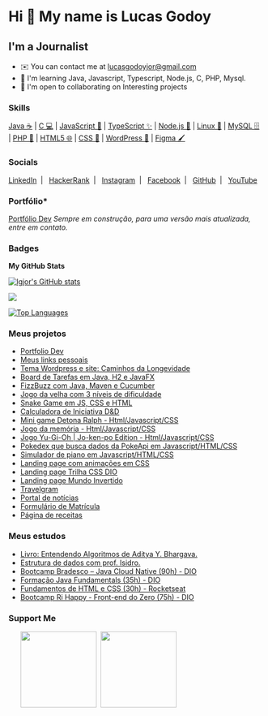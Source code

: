 Hi 👋 My name is Lucas Godoy
============================

I'm a Journalist
----------

* ✉️  You can contact me at [lucasgodoyjor@gmail.com](mailto:lucasgodoyjor@gmail.com)
* 🧠  I'm learning Java, Javascript, Typescript, Node.js, C, PHP, Mysql.
* 🤝  I'm open to collaborating on Interesting projects

### Skills

[Java ☕](https://www.oracle.com/java/) \|  [C 💻](https://docs.microsoft.com/en-us/cpp/?view=msvc-170) \| [JavaScript 🚀](https://developer.mozilla.org/pt-BR/docs/Web/JavaScript) \| [TypeScript ✨](https://www.typescriptlang.org/) \| [Node.js 🌿](https://nodejs.org/pt) \| [Linux 🐧](https://www.linuxfoundation.org/) \| [MySQL 🗄️](https://www.mysql.com/) \| [PHP 🐘](https://www.php.net/docs.php) \| [HTML5 🌐](https://developer.mozilla.org/en-US/docs/Glossary/HTML5) \| [CSS 🎨](https://developer.mozilla.org/pt-BR/docs/Web/CSS) \| [WordPress 🚀](https://br.wordpress.org/) \| [Figma 🖌️](https://www.figma.com/pt-br/)

### Socials

<p align="left">
  <a href="https://www.linkedin.com/in/lucasgch/" target="_blank" rel="noreferrer">LinkedIn</a>&nbsp; | &nbsp;
  <a href="https://www.hackerrank.com/profile/lucasgodoyjor" target="_blank" rel="noreferrer" alt="HackerRank">HackerRank</a>&nbsp; | &nbsp;
  <a href="http://www.instagram.com/desviante" target="_blank" rel="noreferrer">Instagram</a>&nbsp; | &nbsp;
  <a href="https://www.facebook.com/lucasGodoyCh/" target="_blank" rel="noreferrer">Facebook</a>&nbsp; | &nbsp;
  <a href="https://www.github.com/lgjor" target="_blank" rel="noreferrer">GitHub</a>&nbsp; | &nbsp;
  <a href="https://www.youtube.com/@Lucas-rr2il" target="_blank" rel="noreferrer">YouTube</a>
</p>

### Portfólio*

<a href="https://lgjor.github.io/portfoliodev/" target="_blank" rel="noreferrer">Portfólio Dev</a>
_Sempre em construção, para uma versão mais atualizada, entre em contato._

### Badges

<b>My GitHub Stats</b>

<a href="http://www.github.com/lgjor"><img src="https://github-readme-stats.vercel.app/api?username=lgjor&show_icons=true&hide=&count_private=true&title_color=0891b2&text_color=ffffff&icon_color=0891b2&bg_color=1c1917&hide_border=true&show_icons=true" alt="lgjor's GitHub stats" /></a>

<a href="http://www.github.com/lgjor"><img src="https://github-readme-streak-stats.herokuapp.com/?user=lgjor&stroke=ffffff&background=1c1917&ring=0891b2&fire=0891b2&currStreakNum=ffffff&currStreakLabel=0891b2&sideNums=ffffff&sideLabels=ffffff&dates=ffffff&hide_border=true" /></a>

<a href="https://github.com/lgjor" align="left"><img src="https://github-readme-stats.vercel.app/api/top-langs/?username=lgjor&langs_count=10&title_color=0891b2&text_color=ffffff&icon_color=0891b2&bg_color=1c1917&hide_border=true&locale=en&custom_title=Top%20%Languages" alt="Top Languages" /></a>

### Meus projetos

<ul>
  <li><a href="https://github.com/lgjor/portfoliodev" target="_blank">Portfolio Dev</a></li>
  <li><a href="https://lgjor.github.io/devlinks/" target="_blank">Meus links pessoais</a></li>
  <li><a href="https://caminhosdalongevidade.com.br/" target="_blank">Tema Wordpress e site: Caminhos da Longevidade</a></li>
  <li><a href="https://github.com/lgjor/desafio-board-dio" target="_blank">Board de Tarefas em Java, H2 e JavaFX</a></li>
  <li><a href="https://github.com/lgjor/JavaFizzBuzzWithCucumber" target="_blank">FizzBuzz com Java, Maven e Cucumber</a></li>
  <li><a href="https://github.com/lgjor/TicTacToe" target="_blank">Jogo da velha com 3 níveis de dificuldade</a></li>
  <li><a href="https://github.com/lgjor/snake-game" target="_blank">Snake Game em JS, CSS e HTML</a></li>
  <li><a href="https://github.com/lgjor/dndinitiativecalculator" target=_blank">Calculadora de Iniciativa D&D</a>
  <li><a href="https://github.com/lgjor/detona-ralph" target=_blank">Mini game Detona Ralph - Html/Javascript/CSS</a></li>
  <li><a href="https://github.com/lgjor/memory-game" target=_blank">Jogo da memória - Html/Javascript/CSS</a></li>
  <li><a href="https://github.com/lgjor/js-yugioh-assets" target=_blank">Jogo Yu-Gi-Oh | Jo-ken-po Edition - Html/Javascript/CSS</a></li>
  <li><a href="https://github.com/lgjor/Pokedex" target=_blank">Pokedex que busca dados da PokeApi em Javascript/HTML/CSS</a></li>
  <li><a href="https://github.com/lgjor/piano" target=_blank">Simulador de piano em Javascript/HTML/CSS</a></li>
  <li><a href="https://lgjor.github.io/patinsanimation" target="_blank">Landing page com animações em CSS</a></li>
  <li><a href="https://github.com/lgjor/landingpage-trilhacss-dio" target="_blank">Landing page Trilha CSS DIO</a></li>
  <li><a href="https://github.com/lgjor/LandingPageMundoInvertido" target="_blank">Landing page Mundo Invertido</a></li>
  <li><a href="https://lgjor.github.io/travelgram" target="_blank">Travelgram</a></li>
  <li><a href="https://lgjor.github.io/portaldenoticias/" target="_blank">Portal de notícias</a></li>
  <li><a href="https://lgjor.github.io/formulariodematricula/" target="_blank">Formulário de Matrícula</a></li>
  <li><a href="https://lgjor.github.io/recipepage/" target="_blank">Página de receitas</a></li>
</ul>

### Meus estudos

<ul>
  <li><a href="https://github.com/lgjor/EntendendoAlgoritmos" target="_blank">Livro: Entendendo Algoritmos de Aditya Y. Bhargava.</a></li>
  <li><a href="https://github.com/lgjor/Estrutura-de-dados" target="_blank">Estrutura de dados com prof. Isidro.</a></li>
  <li><a href="https://github.com/lgjor/BootcampBradescoJavaCloudNative" target="_blank">Bootcamp Bradesco – Java Cloud Native (90h) - DIO</a></li>
  <li><a href="https://github.com/lgjor/FormacaoJavaFundamentalsDIO" target="_blank">Formação Java Fundamentals (35h) - DIO</a></li>
  <li><a href="https://github.com/lgjor/FormacaoJavaFundamentalsDIO" target="_blank">Fundamentos de HTML e CSS (30h) - Rocketseat</a></li>
  <li><a href="https://github.com/lgjor/BootcampRiHappyFrontend" target="_blank">Bootcamp Ri Happy - Front-end do Zero (75h) - DIO</a></li>
</ul>

### Support Me

<ul style="list-style-type: none; margin: 0;">

<li style="display: inline-block; margin-right: 0.25rem;"><a href="https://www.buymeacoffee.com/desviante"><img src="https://cdn.buymeacoffee.com/buttons/v2/default-yellow.png" width="150"/></a></li>

<li style="display: inline-block; margin-right: 0.25rem;"><a href="https://www.ko-fi.com/desviante"><img src="https://storage.ko-fi.com/cdn/kofi2.png?v=3" width="150"/></a></li>

</ul>
